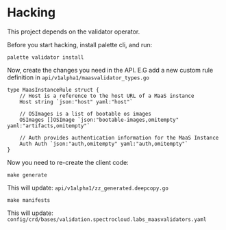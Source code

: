 Hacking
=======

This project depends on the validator operator.

Before you start hacking, install palette cli, and run:

```
palette validator install
```

Now, create the changes you need in the API. E.G add a new
custom rule definition in `api/v1alpha1/maasvalidator_types.go`

```
type MaasInstanceRule struct {
	// Host is a reference to the host URL of a MaaS instance
	Host string `json:"host" yaml:"host"`

	// OSImages is a list of bootable os images
	OSImages []OSImage `json:"bootable-images,omitempty" yaml:"artifacts,omitempty"`

	// Auth provides authentication information for the MaaS Instance
	Auth Auth `json:"auth,omitempty" yaml:"auth,omitempty"`
}
```

Now you need to re-create the client code:

```
make generate
```
This will update: `api/v1alpha1/zz_generated.deepcopy.go`

```
make manifests
```

This will update: `config/crd/bases/validation.spectrocloud.labs_maasvalidators.yaml`

